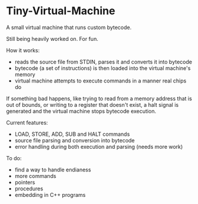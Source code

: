 Tiny-Virtual-Machine
====================

A small virtual machine that runs custom bytecode.

Still being heavily worked on. For fun.

How it works:
- reads the source file from STDIN, parses it and converts it into bytecode
- bytecode (a set of instructions) is then loaded into the virtual machine's memory
- virtual machine attempts to execute commands in a manner real chips do

If something bad happens, like trying to read from a memory address that is out of bounds, or writing to a register that doesn't exist, a halt signal is generated and the virtual machine stops bytecode execution.

Current features:
- LOAD, STORE, ADD, SUB and HALT commands
- source file parsing and conversion into bytecode
- error handling during both execution and parsing (needs more work)

To do:
- find a way to handle endianess
- more commands
- pointers
- procedures
- embedding in C++ programs
